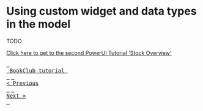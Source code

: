 # Using custom widget and data types in the model

TODO

[Click here to get to the second PowerUI Tutorial 'Stock Overview'](../Stock_Overview/english/index.md)

[<kbd> <br> BookClub tutorial <br> </kbd>](index.md) [<kbd> <br>< Previous <br> </kbd>](07_CRUD_UIs_for_complex_objects.md) [<kbd> <br>Next > <br> </kbd>](07_CRUD_UIs_for_complex_objects.md)